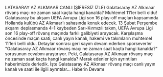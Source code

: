 LATASARAY AZ ALKMAAR CANLI (ŞİFRESİZ İZLE) Galatasaray AZ Alkmaar rövanş maçı ne zaman saat kaçta hangi kanalda? Muhtemel 11'ler belli oldu!
Galatasaray bu akşam UEFA Avrupa Ligi son 16 play-off maçları kapsamında Hollanda kulübü AZ Alkmaar'ı sahasında konuk edecek. 13 Şubat Perşembe akşamı deplasmanda 4-1 kaybeden Sarı-Kırmızılı takım, UEFA Avrupa Ligi son 16 play-off rövanş maçında farklı galibiyeti arayacak. Karşılaşma öncesinde maçın saati, canlı yayın kanalı, hakemi ve takımların muhtemel 11'leri belli oldu. Detaylar sonrası geri sayım devam ederken sporseverler "Galatasaray AZ Alkmaar rövanş maçı ne zaman saat kaçta hangi kanalda?" sorusunun cevabını araştırıyor. Peki, Galatasaray AZ Alkmaar rövanş maçı ne zaman saat kaçta hangi kanalda? Merak edenler için ayrıntıları haberimizde derledik. İşte Galatasaray AZ Alkmaar rövanş maçı canlı yayın kanalı ve saati ile ilgili ayrıntılar...
Haberin Devamı
